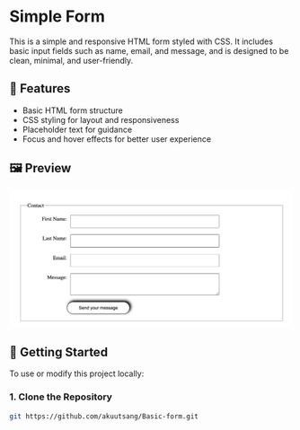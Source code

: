 # Simple Form

This is a simple and responsive HTML form styled with CSS. It includes basic input fields such as name, email, and message, and is designed to be clean, minimal, and user-friendly.

## 🧾 Features

- Basic HTML form structure
- CSS styling for layout and responsiveness
- Placeholder text for guidance
- Focus and hover effects for better user experience

## 🖼️ Preview

![Form Preview](assets/form.png) 

## 🚀 Getting Started

To use or modify this project locally:

### 1. Clone the Repository

```bash
git https://github.com/akuutsang/Basic-form.git
